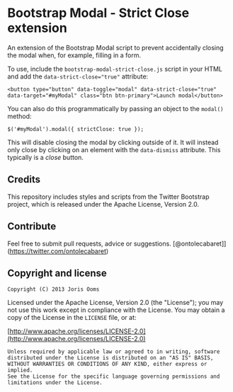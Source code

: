 Bootstrap Modal - Strict Close extension
====================

An extension of the Bootstrap Modal script to prevent accidentally closing the modal when, for example, filling in a form.

To use, include the `bootstrap-modal-strict-close.js` script in your HTML and add the `data-strict-close="true"` attribute:

`<button type="button" data-toggle="modal" data-strict-close="true" data-target="#myModal" class="btn btn-primary">Launch modal</button>`

You can also do this programmatically by passing an object to the `modal()` method:

`$('#myModal').modal({ strictClose: true });`

This will disable closing the modal by clicking outside of it. It will instead only close by clicking on an element with the `data-dismiss` attribute. This typically is a *close* button.



Credits
-------

This repository includes styles and scripts from the Twitter Bootstrap project, which is released under the Apache License, Version 2.0.

Contribute
----------

Feel free to submit pull requests, advice or suggestions. [@ontolecabaret]](https://twitter.com/ontolecabaret)

Copyright and license
---------------------

    Copyright (C) 2013 Joris Ooms

Licensed under the Apache License, Version 2.0 (the "License");
you may not use this work except in compliance with the License.
You may obtain a copy of the License in the `LICENSE` file, or at:

  [http://www.apache.org/licenses/LICENSE-2.0](http://www.apache.org/licenses/LICENSE-2.0)

    Unless required by applicable law or agreed to in writing, software
    distributed under the License is distributed on an "AS IS" BASIS,
    WITHOUT WARRANTIES OR CONDITIONS OF ANY KIND, either express or implied.
    See the License for the specific language governing permissions and
    limitations under the License.
